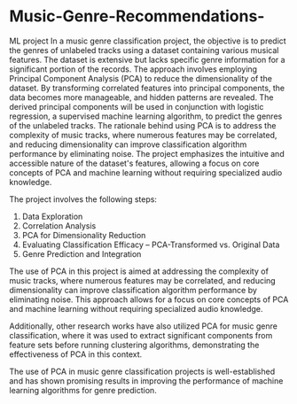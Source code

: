 # Music-Genre-Recommendations-
ML project
In a music genre classification project, the objective is to predict the genres of unlabeled tracks using a dataset containing various musical features. The dataset is extensive but lacks specific genre information for a significant portion of the records. The approach involves employing Principal Component Analysis (PCA) to reduce the dimensionality of the dataset. By transforming correlated features into principal components, the data becomes more manageable, and hidden patterns are revealed. The derived principal components will be used in conjunction with logistic regression, a supervised machine learning algorithm, to predict the genres of the unlabeled tracks. The rationale behind using PCA is to address the complexity of music tracks, where numerous features may be correlated, and reducing dimensionality can improve classification algorithm performance by eliminating noise. The project emphasizes the intuitive and accessible nature of the dataset's features, allowing a focus on core concepts of PCA and machine learning without requiring specialized audio knowledge.

The project involves the following steps:
1. Data Exploration
2. Correlation Analysis
3. PCA for Dimensionality Reduction
4. Evaluating Classification Efficacy – PCA-Transformed vs. Original Data
5. Genre Prediction and Integration

The use of PCA in this project is aimed at addressing the complexity of music tracks, where numerous features may be correlated, and reducing dimensionality can improve classification algorithm performance by eliminating noise. This approach allows for a focus on core concepts of PCA and machine learning without requiring specialized audio knowledge.

Additionally, other research works have also utilized PCA for music genre classification, where it was used to extract significant components from feature sets before running clustering algorithms, demonstrating the effectiveness of PCA in this context.

The use of PCA in music genre classification projects is well-established and has shown promising results in improving the performance of machine learning algorithms for genre prediction.
